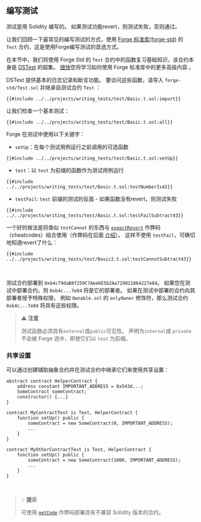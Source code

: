 ## 编写测试

测试是用 Solidity 编写的。 如果测试功能revert，则测试失败，否则通过。

让我们回顾一下最常见的编写测试的方式，使用 [Forge 标准库(forge-std)](https://github.com/foundry-rs/forge-std) 的 `Test` 合约，这是使用Forge编写测试的首选方式。

在本节中，我们将使用 Forge Std 的 `Test` 合约中的函数复习基础知识，该合约本身是 [DSTest](https://github.com/dapphub/ds-test) 的超集。 [很快](./forge-std.md)您将学习如何使用 Forge 标准库中的更多高级内容 。

DSTest 提供基本的日志记录和断言功能。 要访问这些函数，请导入 `forge-std/Test.sol` 并继承自测试合约 `Test` ：

```solidity
{{#include ../../projects/writing_tests/test/Basic.t.sol:import}}
```

让我们检查一个基本测试：

```solidity
{{#include ../../projects/writing_tests/test/Basic.t.sol:all}}
```

Forge 在测试中使用以下关键字：

- `setUp`：在每个测试用例运行之前调用的可选函数
```solidity
{{#include ../../projects/writing_tests/test/Basic.t.sol:setUp}}
```
- `test`：以 `test` 为前缀的函数作为测试用例运行
```solidity
{{#include ../../projects/writing_tests/test/Basic.t.sol:testNumberIs42}}
```

- `testFail`: `test` 前缀的测试的反面 - 如果函数没有revert，则测试失败
```solidity
{{#include ../../projects/writing_tests/test/Basic.t.sol:testFailSubtract43}}
```
一个好的做法是将类似 `testCannot` 的东西与 [`expectRevert`](../cheatcodes/expect-revert.md) 作弊码（cheatcodes）结合使用（作弊码在后面 [介绍](./cheatcodes.md)）。
这样不使用 `testFail`，可确切地知道revert了什么：

```solidity
{{#include ../../projects/writing_tests/test/Basic2.t.sol:testCannotSubtract43}}
```
<br>

测试合约部署到 `0xb4c79daB8f259C7Aee6E5b2Aa729821864227e84`。 如果您在测试中部署合约，则
`0xb4c...7e84` 将是它的部署者。 如果在测试中部署的合约向其部署者授予特殊权限，
例如 `Ownable.sol` 的 `onlyOwner` 修饰符，那么测试合约 `0xb4c...7e84` 将具有这些权限。

> ⚠️ **注意**
>
> 测试函数必须具有`external`或`public`可见性。 声明为`internal`或
> `private` 不会被 Forge 选中，即使它们以 `test` 为前缀。

### 共享设置

可以通过创建辅助抽象合约并在测试合约中继承它们来使用共享设置：

```solidity
abstract contract HelperContract {
    address constant IMPORTANT_ADDRESS = 0x543d...;
    SomeContract someContract;
    constructor() {...}
}

contract MyContractTest is Test, HelperContract {
    function setUp() public {
        someContract = new SomeContract(0, IMPORTANT_ADDRESS);
        ...
    }
}

contract MyOtherContractTest is Test, HelperContract {
    function setUp() public {
        someContract = new SomeContract(1000, IMPORTANT_ADDRESS);
        ...
    }
}
```

<br>

> 💡 **提示**
>
> 可使用 [`getCode`](../cheatcodes/get-code.md) 作弊码部署具有不兼容 Solidity 版本的合约。